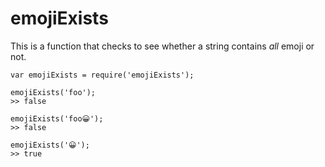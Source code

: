 # emojiExists

This is a function that checks to see whether a string contains *all* emoji or not.

```
var emojiExists = require('emojiExists');

emojiExists('foo');
>> false

emojiExists('foo😀');
>> false

emojiExists('😀');
>> true 
